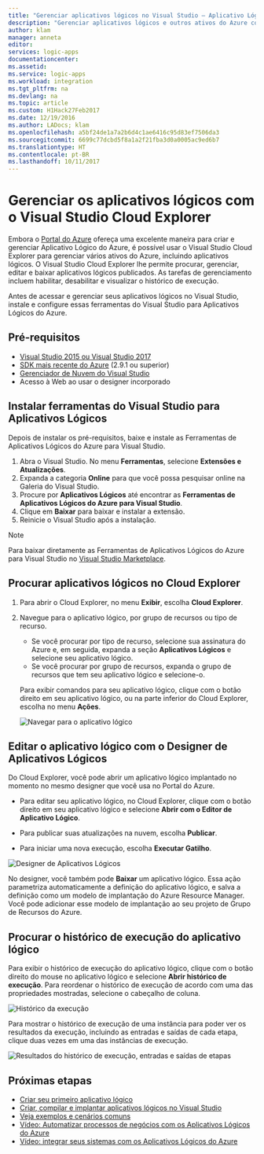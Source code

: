 ```yaml
---
title: "Gerenciar aplicativos lógicos no Visual Studio – Aplicativo Lógico do Azure | Microsoft Docs"
description: "Gerenciar aplicativos lógicos e outros ativos do Azure com o Visual Studio Cloud Explorer"
author: klam
manager: anneta
editor: 
services: logic-apps
documentationcenter: 
ms.assetid: 
ms.service: logic-apps
ms.workload: integration
ms.tgt_pltfrm: na
ms.devlang: na
ms.topic: article
ms.custom: H1Hack27Feb2017
ms.date: 12/19/2016
ms.author: LADocs; klam
ms.openlocfilehash: a5bf24de1a7a2b6d4c1ae6416c95d83ef7506da3
ms.sourcegitcommit: 6699c77dcbd5f8a1a2f21fba3d0a0005ac9ed6b7
ms.translationtype: HT
ms.contentlocale: pt-BR
ms.lasthandoff: 10/11/2017
---
```

# <a name="manage-your-logic-apps-with-visual-studio-cloud-explorer"></a>Gerenciar os aplicativos lógicos com o Visual Studio Cloud Explorer

Embora o [Portal do Azure](https://portal.azure.com/) ofereça uma excelente maneira para criar e gerenciar Aplicativo Lógico do Azure, é possível usar o Visual Studio Cloud Explorer para gerenciar vários ativos do Azure, incluindo aplicativos lógicos. O Visual Studio Cloud Explorer lhe permite procurar, gerenciar, editar e baixar aplicativos lógicos publicados. As tarefas de gerenciamento incluem habilitar, desabilitar e visualizar o histórico de execução. 

Antes de acessar e gerenciar seus aplicativos lógicos no Visual Studio, instale e configure essas ferramentas do Visual Studio para Aplicativos Lógicos do Azure. 

## <a name="prerequisites"></a>Pré-requisitos

* [Visual Studio 2015 ou Visual Studio 2017](https://www.visualstudio.com/downloads/download-visual-studio-vs.aspx)
* [SDK mais recente do Azure](https://azure.microsoft.com/downloads/) (2.9.1 ou superior)
* [Gerenciador de Nuvem do Visual Studio](https://marketplace.visualstudio.com/items?itemName=MicrosoftCloudExplorer.CloudExplorerforVisualStudio2015)
* Acesso à Web ao usar o designer incorporado

## <a name="install-visual-studio-tools-for-logic-apps"></a>Instalar ferramentas do Visual Studio para Aplicativos Lógicos

Depois de instalar os pré-requisitos, baixe e instale as Ferramentas de Aplicativos Lógicos do Azure para Visual Studio.

1. Abra o Visual Studio. No menu **Ferramentas**, selecione **Extensões e Atualizações**.
2. Expanda a categoria **Online** para que você possa pesquisar online na Galeria do Visual Studio.
3. Procure por **Aplicativos Lógicos** até encontrar as **Ferramentas de Aplicativos Lógicos do Azure para Visual Studio**.
4. Clique em **Baixar** para baixar e instalar a extensão.
5. Reinicie o Visual Studio após a instalação.

> [!NOTE]
> Para baixar diretamente as Ferramentas de Aplicativos Lógicos do Azure para Visual Studio no [Visual Studio Marketplace](https://visualstudiogallery.msdn.microsoft.com/e25ad307-46cf-412e-8ba5-5b555d53d2d9).

## <a name="browse-for-logic-apps-in-cloud-explorer"></a>Procurar aplicativos lógicos no Cloud Explorer

1.  Para abrir o Cloud Explorer, no menu **Exibir**, escolha **Cloud Explorer**.
2.  Navegue para o aplicativo lógico, por grupo de recursos ou tipo de recurso. 

    * Se você procurar por tipo de recurso, selecione sua assinatura do Azure e, em seguida, expanda a seção **Aplicativos Lógicos** e selecione seu aplicativo lógico. 
    * Se você procurar por grupo de recursos, expanda o grupo de recursos que tem seu aplicativo lógico e selecione-o.

    Para exibir comandos para seu aplicativo lógico, clique com o botão direito em seu aplicativo lógico, ou na parte inferior do Cloud Explorer, escolha no menu **Ações**.

    ![Navegar para o aplicativo lógico](./media/logic-apps-manage-from-vs/browse.png)

## <a name="edit-your-logic-app-with-logic-apps-designer"></a>Editar o aplicativo lógico com o Designer de Aplicativos Lógicos

Do Cloud Explorer, você pode abrir um aplicativo lógico implantado no momento no mesmo designer que você usa no Portal do Azure. 

* Para editar seu aplicativo lógico, no Cloud Explorer, clique com o botão direito em seu aplicativo lógico e selecione **Abrir com o Editor de Aplicativo Lógico**. 

* Para publicar suas atualizações na nuvem, escolha **Publicar**. 

* Para iniciar uma nova execução, escolha **Executar Gatilho**.

![Designer de Aplicativos Lógicos](./media/logic-apps-manage-from-vs/designer.png)

No designer, você também pode **Baixar** um aplicativo lógico. Essa ação parametriza automaticamente a definição do aplicativo lógico, e salva a definição como um modelo de implantação do Azure Resource Manager. Você pode adicionar esse modelo de implantação ao seu projeto de Grupo de Recursos do Azure.

## <a name="browse-your-logic-app-run-history"></a>Procurar o histórico de execução do aplicativo lógico

Para exibir o histórico de execução do aplicativo lógico, clique com o botão direito do mouse no aplicativo lógico e selecione **Abrir histórico de execução**. Para reordenar o histórico de execução de acordo com uma das propriedades mostradas, selecione o cabeçalho de coluna.

![Histórico da execução](media/logic-apps-manage-from-vs/runs.png)

Para mostrar o histórico de execução de uma instância para poder ver os resultados da execução, incluindo as entradas e saídas de cada etapa, clique duas vezes em uma das instâncias de execução.

![Resultados do histórico de execução, entradas e saídas de etapas](./media/logic-apps-manage-from-vs/history.png)

## <a name="next-steps"></a>Próximas etapas

* [Criar seu primeiro aplicativo lógico](logic-apps-create-a-logic-app.md)
* [Criar, compilar e implantar aplicativos lógicos no Visual Studio](logic-apps-deploy-from-vs.md)
* [Veja exemplos e cenários comuns](logic-apps-examples-and-scenarios.md)
* [Vídeo: Automatizar processos de negócios com os Aplicativos Lógicos do Azure](http://channel9.msdn.com/Events/Build/2016/T694)
* [Vídeo: integrar seus sistemas com os Aplicativos Lógicos do Azure](http://channel9.msdn.com/Events/Build/2016/P462)
